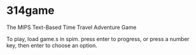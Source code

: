 314game
=======

The MIPS Text-Based Time Travel Adventure Game


To play, load game.s in spim.
press enter to progress, or press a number key, then enter to choose an option.
